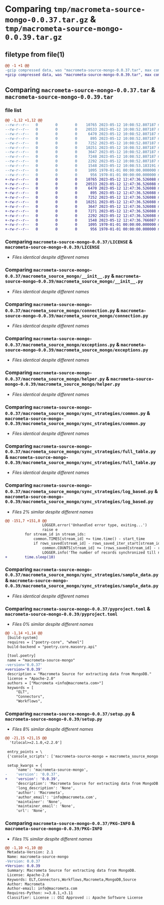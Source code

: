 # Comparing `tmp/macrometa-source-mongo-0.0.37.tar.gz` & `tmp/macrometa-source-mongo-0.0.39.tar.gz`

## filetype from file(1)

```diff
@@ -1 +1 @@
-gzip compressed data, was "macrometa-source-mongo-0.0.37.tar", max compression
+gzip compressed data, was "macrometa-source-mongo-0.0.39.tar", max compression
```

## Comparing `macrometa-source-mongo-0.0.37.tar` & `macrometa-source-mongo-0.0.39.tar`

### file list

```diff
@@ -1,12 +1,12 @@
--rw-r--r--   0        0        0    10765 2023-05-12 10:08:52.807187 macrometa-source-mongo-0.0.37/LICENSE
--rw-r--r--   0        0        0    20533 2023-05-12 10:08:52.807187 macrometa-source-mongo-0.0.37/macrometa_source_mongo/__init__.py
--rw-r--r--   0        0        0     6470 2023-05-12 10:08:52.807187 macrometa-source-mongo-0.0.37/macrometa_source_mongo/connection.py
--rw-r--r--   0        0        0      895 2023-05-12 10:08:52.807187 macrometa-source-mongo-0.0.37/macrometa_source_mongo/exceptions.py
--rw-r--r--   0        0        0     7252 2023-05-12 10:08:52.807187 macrometa-source-mongo-0.0.37/macrometa_source_mongo/helper.py
--rw-r--r--   0        0        0    10251 2023-05-12 10:08:52.807187 macrometa-source-mongo-0.0.37/macrometa_source_mongo/sync_strategies/common.py
--rw-r--r--   0        0        0     3647 2023-05-12 10:08:52.807187 macrometa-source-mongo-0.0.37/macrometa_source_mongo/sync_strategies/full_table.py
--rw-r--r--   0        0        0     7248 2023-05-12 10:08:52.807187 macrometa-source-mongo-0.0.37/macrometa_source_mongo/sync_strategies/log_based.py
--rw-r--r--   0        0        0     2292 2023-05-12 10:08:52.807187 macrometa-source-mongo-0.0.37/macrometa_source_mongo/sync_strategies/sample_data.py
--rw-r--r--   0        0        0     1548 2023-05-12 10:08:53.183191 macrometa-source-mongo-0.0.37/pyproject.toml
--rw-r--r--   0        0        0     1095 1970-01-01 00:00:00.000000 macrometa-source-mongo-0.0.37/setup.py
--rw-r--r--   0        0        0      956 1970-01-01 00:00:00.000000 macrometa-source-mongo-0.0.37/PKG-INFO
+-rw-r--r--   0        0        0    10765 2023-05-12 12:47:36.526088 macrometa-source-mongo-0.0.39/LICENSE
+-rw-r--r--   0        0        0    20533 2023-05-12 12:47:36.526088 macrometa-source-mongo-0.0.39/macrometa_source_mongo/__init__.py
+-rw-r--r--   0        0        0     6470 2023-05-12 12:47:36.526088 macrometa-source-mongo-0.0.39/macrometa_source_mongo/connection.py
+-rw-r--r--   0        0        0      895 2023-05-12 12:47:36.526088 macrometa-source-mongo-0.0.39/macrometa_source_mongo/exceptions.py
+-rw-r--r--   0        0        0     7252 2023-05-12 12:47:36.526088 macrometa-source-mongo-0.0.39/macrometa_source_mongo/helper.py
+-rw-r--r--   0        0        0    10251 2023-05-12 12:47:36.526088 macrometa-source-mongo-0.0.39/macrometa_source_mongo/sync_strategies/common.py
+-rw-r--r--   0        0        0     3647 2023-05-12 12:47:36.526088 macrometa-source-mongo-0.0.39/macrometa_source_mongo/sync_strategies/full_table.py
+-rw-r--r--   0        0        0     7271 2023-05-12 12:47:36.526088 macrometa-source-mongo-0.0.39/macrometa_source_mongo/sync_strategies/log_based.py
+-rw-r--r--   0        0        0     2292 2023-05-12 12:47:36.526088 macrometa-source-mongo-0.0.39/macrometa_source_mongo/sync_strategies/sample_data.py
+-rw-r--r--   0        0        0     1548 2023-05-12 12:47:36.766087 macrometa-source-mongo-0.0.39/pyproject.toml
+-rw-r--r--   0        0        0     1095 1970-01-01 00:00:00.000000 macrometa-source-mongo-0.0.39/setup.py
+-rw-r--r--   0        0        0      956 1970-01-01 00:00:00.000000 macrometa-source-mongo-0.0.39/PKG-INFO
```

### Comparing `macrometa-source-mongo-0.0.37/LICENSE` & `macrometa-source-mongo-0.0.39/LICENSE`

 * *Files identical despite different names*

### Comparing `macrometa-source-mongo-0.0.37/macrometa_source_mongo/__init__.py` & `macrometa-source-mongo-0.0.39/macrometa_source_mongo/__init__.py`

 * *Files identical despite different names*

### Comparing `macrometa-source-mongo-0.0.37/macrometa_source_mongo/connection.py` & `macrometa-source-mongo-0.0.39/macrometa_source_mongo/connection.py`

 * *Files identical despite different names*

### Comparing `macrometa-source-mongo-0.0.37/macrometa_source_mongo/exceptions.py` & `macrometa-source-mongo-0.0.39/macrometa_source_mongo/exceptions.py`

 * *Files identical despite different names*

### Comparing `macrometa-source-mongo-0.0.37/macrometa_source_mongo/helper.py` & `macrometa-source-mongo-0.0.39/macrometa_source_mongo/helper.py`

 * *Files identical despite different names*

### Comparing `macrometa-source-mongo-0.0.37/macrometa_source_mongo/sync_strategies/common.py` & `macrometa-source-mongo-0.0.39/macrometa_source_mongo/sync_strategies/common.py`

 * *Files identical despite different names*

### Comparing `macrometa-source-mongo-0.0.37/macrometa_source_mongo/sync_strategies/full_table.py` & `macrometa-source-mongo-0.0.39/macrometa_source_mongo/sync_strategies/full_table.py`

 * *Files identical despite different names*

### Comparing `macrometa-source-mongo-0.0.37/macrometa_source_mongo/sync_strategies/log_based.py` & `macrometa-source-mongo-0.0.39/macrometa_source_mongo/sync_strategies/log_based.py`

 * *Files 2% similar despite different names*

```diff
@@ -151,7 +151,8 @@
                 LOGGER.error('Unhandled error type, exiting...')
                 raise e
         for stream_id in stream_ids:
             common.TIMES[stream_id] += time.time() - start_time
             if rows_saved[stream_id] - rows_saved_iter_start[stream_id] > 0:
                 common.COUNTS[stream_id] += (rows_saved[stream_id] - rows_saved_iter_start[stream_id])
                 LOGGER.info('The number of records synchronized till now for %s is %s.', stream_id, rows_saved[stream_id])
+        time.sleep(10)
```

### Comparing `macrometa-source-mongo-0.0.37/macrometa_source_mongo/sync_strategies/sample_data.py` & `macrometa-source-mongo-0.0.39/macrometa_source_mongo/sync_strategies/sample_data.py`

 * *Files identical despite different names*

### Comparing `macrometa-source-mongo-0.0.37/pyproject.toml` & `macrometa-source-mongo-0.0.39/pyproject.toml`

 * *Files 0% similar despite different names*

```diff
@@ -1,14 +1,14 @@
 [build-system]
 requires = ["poetry-core", "wheel"]
 build-backend = "poetry.core.masonry.api"
 
 [tool.poetry]
 name = "macrometa-source-mongo"
-version='0.0.37'
+version='0.0.39'
 description = "Macrometa Source for extracting data from MongoDB."
 license = "Apache-2.0"
 authors = ["Macrometa <info@macrometa.com>"]
 keywords = [
     "ELT",
     "Connectors",
     "Workflows",
```

### Comparing `macrometa-source-mongo-0.0.37/setup.py` & `macrometa-source-mongo-0.0.39/setup.py`

 * *Files 8% similar despite different names*

```diff
@@ -21,15 +21,15 @@
  'tzlocal>=2.1.0,<2.2.0']
 
 entry_points = \
 {'console_scripts': ['macrometa-source-mongo = macrometa_source_mongo:main']}
 
 setup_kwargs = {
     'name': 'macrometa-source-mongo',
-    'version': '0.0.37',
+    'version': '0.0.39',
     'description': 'Macrometa Source for extracting data from MongoDB.',
     'long_description': 'None',
     'author': 'Macrometa',
     'author_email': 'info@macrometa.com',
     'maintainer': 'None',
     'maintainer_email': 'None',
     'url': 'None',
```

### Comparing `macrometa-source-mongo-0.0.37/PKG-INFO` & `macrometa-source-mongo-0.0.39/PKG-INFO`

 * *Files 1% similar despite different names*

```diff
@@ -1,10 +1,10 @@
 Metadata-Version: 2.1
 Name: macrometa-source-mongo
-Version: 0.0.37
+Version: 0.0.39
 Summary: Macrometa Source for extracting data from MongoDB.
 License: Apache-2.0
 Keywords: ELT,Connectors,Workflows,Macrometa,MongoDB,Source
 Author: Macrometa
 Author-email: info@macrometa.com
 Requires-Python: >=3.8.1,<3.11
 Classifier: License :: OSI Approved :: Apache Software License
```

